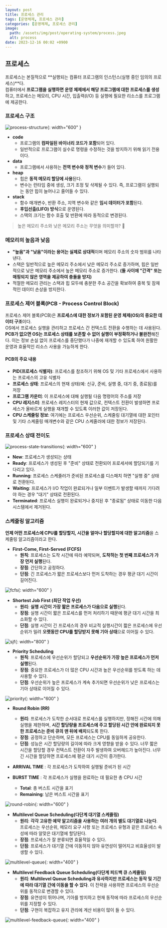 ```yaml
---
layout: post
title: 프로세스 관리
tags: [운영체제, 프로세스 관리]
categories: [운영체제, 프로세스 관리]
image:
  path: /assets/img/post/operating-system/process.jpeg
  alt: process
date: 2023-12-16 00:02 +0900
---
```


## 프로세스

프로세스는 본질적으로 **실행되는 컴퓨터 프로그램의 인스턴스(실행 중인 임의의 프로세스)**다. <br> 컴퓨터에서 **프로그램을 실행하면 운영 체제에서 해당 프로그램에 대한 프로세스를 생성**하고, 프로세스는 메모리, CPU 시간, 입출력(I/O) 등 실행에 필요한 리소스를 프로그램에 제공한다.

### 프로세스 구조

![process-structure](/assets/img/post/operating-system/process-structure.png){: width="600" }

- **code**
  - 프로그램의 **컴파일된 바이너리 코드가 포함**되어 있다.
  - 일반적으로 프로그램이 실수로 명령을 수정하는 것을 방지하기 위해 읽기 전용이다.
- **data**
  - 프로그램에서 사용하는 **전역 변수와 정적 변수**가 들어 있다.
- **heap**
  - 힙은 **동적 메모리 할당에 사용**된다.
  - 변수는 런타임 중에 생성, 크기 조정 및 삭제될 수 있다. 즉, 프로그램이 실행되는 동안 힙이 늘어나고 줄어들 수 있다.
- **stack**
  - 함수 매개변수, 반환 주소, 지역 변수와 같은 **임시 데이터가 포함**된다.
  - **후입선출(LIFO) 방식**으로 운영된다.
  - 스택의 크기는 함수 호출 및 반환에 따라 동적으로 변경된다.

> 높은 메모리 주소와 낮은 메모리 주소는 무엇을 의미할까? 🧐

### 메모리의 높음과 낮음

- **"높음"과 "낮음"이라는 용어는 실제로 상대적**이며 메모리 주소의 숫자 범위를 나타낸다.
- 스택은 일반적으로 높은 메모리 주소에서 낮은 메모리 주소로 증가하며, 힙은 일반적으로 낮은 메모리 주소에서 높은 메모리 주소로 증가한다. **(둘 사이에 "간격" 또는 매핑되지 않은 영역을 제공하여 충돌을 방지)**
- 적절한 메모리 관리는 스택과 힙 모두에 충분한 주소 공간을 확보하여 중복 및 잠재적인 데이터 손상을 방지한다.

### 프로세스 제어 블록(PCB - Process Control Block)

프로세스 제어 블록(PCB)은 **프로세스에 대한 정보가 포함된 운영 체제(OS)의 중요한 데이터 구조**이다. <br>
OS에서 프로세스 실행을 관리하고 프로세스 간 컨텍스트 전환을 수행하는 데 사용된다. **PCB가 없으면 OS는 프로세스 상태를 보존할 수 없어 실행이 부정확하거나 불완전**해진다. 이는 정보 손실 없이 프로세스를 중단했다가 나중에 재개할 수 있도록 하여 원활한 운영과 효율적인 리소스 사용을 가능하게 한다.

#### PCB의 주요 내용

- **PID(프로세스 식별자)**: 프로세스를 참조하기 위해 OS 및 기타 프로세스에서 사용하는 프로세스의 고유 식별자
- **프로세스 상태**: 프로세스의 현재 상태(예: 신규, 준비, 실행 중, 대기 중, 종료됨)를 저장
- **프로그램 카운터**: 이 프로세스에 대해 실행될 다음 명령어의 주소를 저장
- **CPU 레지스터**: 프로세스 레지스터의 현재 값으로, 컨텍스트 전환이 발생하면 프로세스가 올바르게 실행을 재개할 수 있도록 이러한 값이 저장된다.
- **CPU 스케줄링 정보**: 여기에는 프로세스 우선순위, 스케줄링 대기열에 대한 포인터 및 기타 스케줄링 매개변수와 같은 CPU 스케줄러에 대한 정보가 저장된다.

### 프로세스 상태 전이도

![process-state-transitions](/assets/img/post/operating-system/process-state-transitions.png){: width="600" }

- **New**: 프로세스가 생성되는 상태
- **Ready**: 프로세스가 생성된 후 "준비" 상태로 전환되어 프로세서에 할당되기를 기다리고 있다.
- **Running**: 프로세스 스케줄러가 준비된 프로세스를 디스패치 하면 "실행 중" 상태로 전환된다.
- **Waiting**: 프로세스가 I/O 작업이 완료되거나 일부 이벤트가 발생할 때까지 기다려야 하는 경우 "대기" 상태로 전환된다.
- **Terminated**: 프로세스 실행이 완료되거나 중지된 후 "종료됨" 상태로 이동한 다음 시스템에서 제거된다.

### 스케줄링 알고리즘

**언제 어떤 프로세스에 CPU를 할당할지, 시간을 얼마나 할당할지에 대한 알고리즘**을 스케줄링 알고리즘이라고 한다.

- **First-Come, First-Served (FCFS)**
  - **원칙**: 프로세스는 도착 시간에 따라 예약되며, **도착하는 첫 번째 프로세스가 가장 먼저 실행**된다.
  - **장점**: 간단하고 공정하다.
  - **단점**: 긴 프로세스가 짧은 프로세스보다 먼저 도착하는 경우 평균 대기 시간이 길어진다.

![fcfs](/assets/img/post/operating-system/fcfs.png){: width="600" }

- **Shortest Job First (최단 작업 우선)**
  - **원리**: **실행 시간이 가장 짧은 프로세스가 다음으로 실행**된다.
  - **장점**: 실행 시간이 짧은 프로세스를 먼저 처리하기 때문에 평균 대기 시간을 최소화할 수 있다.
  - **단점**: 실행 시간이 긴 프로세스의 경우 비교적 실행시간이 짧은 프로세스에 우선순위가 밀려 **오랫동안 CPU를 할당받지 못해 기아 상태**으로 이어질 수 있다.

![sjf](/assets/img/post/operating-system/sjf.png){: width="800" }

- **Priority Scheduling**
  - **원칙**: 프로세스에 우선순위가 할당되고 **우선순위가 가장 높은 프로세스가 먼저 실행**된다.
  - **장점**: 중요한 프로세스가 더 많은 CPU 시간과 높은 우선순위를 받도록 하는 데 사용할 수 있다.
  - **단점**: 우선순위가 높은 프로세스가 계속 추가되면 우선순위가 낮은 프로세스는 기아 상태로 이어질 수 있다.

![priority](/assets/img/post/operating-system/priority.webp){: width="600" }

- **Round Robin (RR)**

  - **원리**: 프로세스가 도착한 순서대로 프로세스를 실행하지만, 정해진 시간에 의해 실행을 제한하며, **시간 할당량을 프로세스에 주고 할당된 시간 안에 완료되지 못한 프로세스는 준비 큐의 맨 뒤에 배치**되도록 한다.
  - **장점**: 공정하고 단순하며, 모든 프로세스는 CPU를 동일하게 공유한다.
  - **단점**: 성능은 시간 할당량의 길이에 따라 크게 영향을 받을 수 있다. 너무 짧은 시간을 할당할 경우 컨텍스트 전환이 자주 발생하여 오버헤드가 높아진다. 너무 긴 시간을 할당하면 프로세스에 평균 대기 시간이 증가한다.

- **ARRIVAL TIME** : 각 프로세스가 도착하여 실행될 준비가 된 시간
- **BURST TIME** : 각 프로세스가 실행을 완료하는 데 필요한 총 CPU 시간 <br>
  - **Total**: 총 버스트 시간을 표기
  - **Remaining**: 남은 버스트 시간을 표기

![round-robin](/assets/img/post/operating-system/round-robin.jpg){: width="600" }

- **Multilevel Queue Scheduling(다단계 대기열 스케줄링)**
  - **원리**: **각각 고유한 예약 알고리즘을 사용하는 여러 개의 별도 대기열로 나눈다**. 프로세스는 우선순위, 메모리 요구 사항 또는 프로세스 유형과 같은 프로세스 속성에 따라 알맞은 대기열에 할당된다.
  - **장점**: 프로세스가 잘 분류되면 효율적일 수 있다.
  - **단점**: 프로세스가 대기열 간에 이동하지 않아 유연성이 떨어지고 비효율성이 발생할 수 있다.

![multilevel-queue](/assets/img/post/operating-system/multilevel-queue.png){: width="400" }

- **Multilevel Feedback Queue Scheduling(다단계 피드백 큐 스케줄링)**
  - **원리**: **Multilevel Queue Scheduling과 유사하지만 프로세스는 동작 및 기간에 따라 대기열 간에 이동을 할 수 있다**. 이 전략을 사용하면 프로세스의 우선순위를 동적으로 변경할 수 있다.
  - **장점**: 유연성이 뛰어나며, 기아를 방지하고 현재 동작에 따라 프로세스의 우선순위를 지정할 수 있다.
  - **단점**: 구현이 복잡하고 유지 관리에 계산 비용이 많이 들 수 있다.

![multilevel-feedback-queue](/assets/img/post/operating-system/multilevel-feedback-queue.png){: width="400" }
